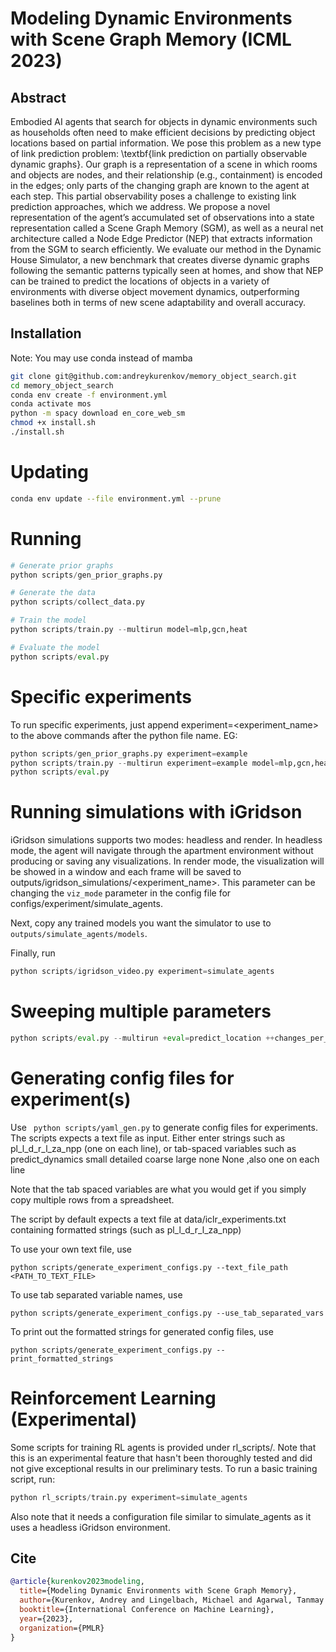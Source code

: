 # Modeling Dynamic Environments with Scene Graph Memory (ICML 2023)

## Abstract

Embodied AI agents that search for objects in dynamic environments such as households often need to make efficient decisions by predicting object locations based on partial information. We pose this problem as a new type of link prediction problem: \textbf{link prediction on partially observable dynamic graphs}. Our graph is a representation of a scene in which rooms and objects are nodes, and their relationship (e.g., containment) is encoded in the edges; only parts of the changing graph are known to the agent at each step. This partial observability poses a challenge to existing link prediction approaches, which we address. We propose a novel representation of the agent’s accumulated set of observations into a state representation called a Scene Graph Memory (SGM), as well as a neural net architecture called a Node Edge Predictor (NEP) that extracts information from the SGM to search efficiently. We evaluate our method in the Dynamic House Simulator, a new benchmark that creates diverse dynamic graphs following the semantic patterns typically seen at homes, and show that NEP can be trained to predict the locations of objects in a variety of environments with diverse object movement dynamics, outperforming baselines both in terms of new scene adaptability and overall accuracy.

## Installation

Note: You may use conda instead of mamba

```bash
git clone git@github.com:andreykurenkov/memory_object_search.git
cd memory_object_search
conda env create -f environment.yml
conda activate mos
python -m spacy download en_core_web_sm
chmod +x install.sh
./install.sh
```

# Updating

```bash
conda env update --file environment.yml --prune
```

# Running

```python
# Generate prior graphs
python scripts/gen_prior_graphs.py

# Generate the data
python scripts/collect_data.py 

# Train the model 
python scripts/train.py --multirun model=mlp,gcn,heat

# Evaluate the model
python scripts/eval.py 
```
# Specific experiments
To run specific experiments, just append experiment=<experiment_name> to the above commands after the python file name. EG:
```python
python scripts/gen_prior_graphs.py experiment=example
python scripts/train.py --multirun experiment=example model=mlp,gcn,heat
python scripts/eval.py
```
# Running simulations with iGridson
iGridson simulations supports two modes: headless and render. In headless mode, the agent will navigate through the apartment environment without producing or saving any visualizations. In render mode, the visualization will be showed in a window and each frame will be saved to outputs/igridson_simulations/<experiment_name>. This parameter can be changing the `viz_mode` parameter in the config file for configs/experiment/simulate_agents.

Next, copy any trained models you want the simulator to use to ```outputs/simulate_agents/models```.

Finally, run
```python
python scripts/igridson_video.py experiment=simulate_agents
```

# Sweeping multiple parameters
```python
python scripts/eval.py --multirun +eval=predict_location ++changes_per_step=0.1,0.2,0.3,0.4,0.5,0.6,0.7,0.8,0.9,1.0 ++obsevation_prob=0.1,0.2,0.3,0.4,0.5,0.6,0.7,0.8,1.0
```

# Generating config files for experiment(s)

Use ``` python scripts/yaml_gen.py``` to generate config files for experiments. The scripts expects a text file as input. Either enter strings such as pl_l_d_r_l_za_npp (one on each line), or tab-spaced variables such as 
predict_dynamics	small	detailed	coarse	large	none	None
,also one on each line 

Note that the tab spaced variables are what you would get if you simply copy multiple rows from a spreadsheet.

The script by default expects a text file at data/iclr_experiments.txt containing formatted strings (such as pl_l_d_r_l_za_npp)

To use your own text file, use
```
python scripts/generate_experiment_configs.py --text_file_path <PATH_TO_TEXT_FILE>
```

To use tab separated variable names, use
```
python scripts/generate_experiment_configs.py --use_tab_separated_vars
```

To print out the formatted strings for generated config files, use
```
python scripts/generate_experiment_configs.py --print_formatted_strings
```

# Reinforcement Learning (Experimental)
Some scripts for training RL agents is provided under rl_scripts/. Note that this is an experimental feature that hasn't been thoroughly tested and did not give exceptional results in our preliminary tests. To run a basic training script, run:
```python
python rl_scripts/train.py experiment=simulate_agents
```

Also note that it needs a configuration file similar to simulate_agents as it uses a headless iGridson environment.

## Cite

```bibtex
@article{kurenkov2023modeling,
  title={Modeling Dynamic Environments with Scene Graph Memory},
  author={Kurenkov, Andrey and Lingelbach, Michael and Agarwal, Tanmay and Li, Chengshu and Jin, Emily, and Fei-Fei, Li and Wu, Jiajun and Savarese, Silvio, and Mart{\'i}n-Mart{\'i}n, Roberto},
  booktitle={International Conference on Machine Learning},
  year={2023},
  organization={PMLR}
}
```
